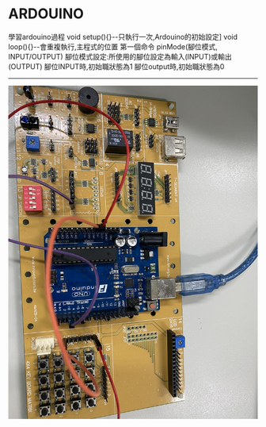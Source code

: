 # ARDOUINO
學習ardouino過程
void setup(){}--只執行一次,Ardouino的初始設定]
void loop(){}--會重複執行,主程式的位置
第一個命令
pinMode(腳位模式, INPUT/OUTPUT)
腳位模式設定:所使用的腳位設定為輸入(INPUT)或輸出(OUTPUT)
腳位INPUT時,初始職狀態為1
腳位output時,初始職狀態為0

-------------------------------------------
![image](https://github.com/Weng-yi/ARDOUINO/blob/master/A4BB146F-B086-493C-8548-44850737F47A.jpeg)
